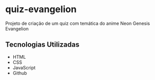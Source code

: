 # quiz-evangelion
Projeto de criação de um quiz com temática do anime Neon Genesis Evangelion

## Tecnologias Utilizadas
- HTML
- CSS
- JavaScript
- Github
